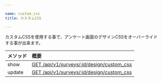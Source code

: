 ```yaml
---

name: custom_css
title: カスタムCSS

---
```


カスタムCSSを使用する事で、アンケート画面のデザインCSSをオーバーライドする事が出来ます。

|メソッド|概要|
|:---|:---|
|show|[GET /api/v1/surveys/:id/design/custom_css](#custom_css_show)|
|update|[GET /api/v1/surveys/:id/design/custom_css](#custom_css_update)|

